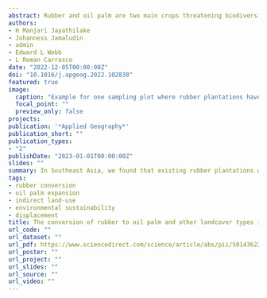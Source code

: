 ```yaml
---
abstract: Rubber and oil palm are two main crops threatening biodiversity and natural habitats in Southeast Asia. The expansion of these crops has been transforming landscapes in the region replacing vast areas of forests and other croplands. Here, we utilize existing crop expansion time series data and tree plantation maps combined with image interpretation methods to identify rubber-associated land cover dynamics including the extent of rubber conversion to oil palm. While existing rubber plantations in 2014 had been converted from multiple land cover types including forests, we documented more rubber conversion to oil palm and other land cover types between 2014 and 2020. The percentage conversion of existing rubber plantations to oil palm was 1.9% and 2.6% for Indonesia and Malaysia, respectively. The estimated overall rate of this conversion was 10 500 ha/year. This slow readjustment of rubber and oil palm, following their competitive advantages, may reshape agricultural threats to tropical and sub-tropical environments through indirect land-use change. Continuation of this trend could lead to displacement of rubber to countries like Cambodia, Laos, and Myanmar threatening remaining natural habitats. Sustainability measures should therefore simultaneously focus on both oil palm and rubber considering their coupled transboundary displacement trends.
authors:
- H Manjari Jayathilake
- Johanness Jamaludin
- admin
- Edward L Webb
- L Roman Carrasco
date: "2022-12-05T00:00:00Z"
doi: "10.1016/j.apgeog.2022.102838"
featured: true
image:
  caption: "Example for one sampling plot where rubber plantations have been cleared for oil palm in Indonesia. (a) satellite images of the plot in 2005, (b) 2014, (c) 2018 and (d) the surrounding area in 2018."
  focal_point: ""
  preview_only: false
projects:
publication: '*Applied Geography*'
publication_short: ""
publication_types:
- "2"
publishDate: "2023-01-01T00:00:00Z"
slides: ""
summary: In Southeast Asia, we found that existing rubber plantations were being converted to oil palm, with 1.9% and 2.6% for Indonesia and Malaysia, respectively—this conversion was estimated at 10500 ha/year. 
tags:
- rubber conversion
- oil palm expansion
- indirect land-use
- environmental sustainability
- displacement
title: The conversion of rubber to oil palm and other landcover types in Southeast Asia
url_code: ""
url_dataset: ""
url_pdf: https://www.sciencedirect.com/science/article/abs/pii/S0143622822002090?via%3Dihub
url_poster: ""
url_project: ""
url_slides: ""
url_source: ""
url_video: ""
---
```

<div data-badge-details="right" data-badge-type="medium-donut" data-doi="10.1016/j.apgeog.2022.102838" data-hide-no-mentions="true" class="altmetric-embed"></div>

<span class="__dimensions_badge_embed__" data-doi="10.1016/j.apgeog.2022.102838" data-legend="always"></span><script async src="https://badge.dimensions.ai/badge.js" charset="utf-8"></script>
